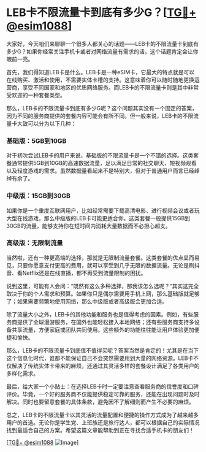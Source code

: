 # LEB卡不限流量卡到底有多少G？[[TG💪+ @esim1088](https://t.me/s/esim1088)]

大家好，今天咱们来聊聊一个很多人都关心的话题——LEB卡的不限流量卡到底有多少G？如果你经常关注手机卡或者对网络流量有需求的话，这个话题肯定会让你眼前一亮。

首先，我们得知道LEB卡是什么。LEB卡是一种eSIM卡，它最大的特点就是可以在线购买、激活和使用，不需要实体卡槽的支持。这意味着你可以随时随地更换运营商，享受不同国家和地区的优质网络服务。而LEB卡的不限流量卡则是其中非常受欢迎的一种套餐类型。

那么，LEB卡的不限流量卡到底有多少G呢？这个问题其实没有一个固定的答案，因为不同的服务商提供的套餐内容可能会有所不同。但一般来说，LEB卡的不限流量卡大致可以分为以下几种：

### 基础版：5GB到10GB

对于初次尝试LEB卡的用户来说，基础版的不限流量卡是一个不错的选择。这类套餐通常提供5GB到10GB的高速数据流量，足以满足日常的社交聊天、短视频观看以及轻度游戏的需求。虽然数据量看起来不是特别大，但对于普通用户而言已经绰绰有余了。

### 中级版：15GB到30GB

如果你是一个重度互联网用户，比如经常需要下载高清电影、进行视频会议或者玩大型在线游戏，那么中级版的LEB卡可能更适合你。这类套餐一般提供15GB到30GB的流量，能够支持你在短时间内消耗大量数据而不必担心超支。

### 高级版：无限制流量

当然啦，还有一种更高端的选择，那就是无限制流量套餐。这类套餐的优点显而易见，只要你愿意支付更高的费用，就可以享受到几乎无限的数据流量。无论是刷抖音、看Netflix还是在线直播，都不再受到流量限制的困扰。

说到这里，可能有人会问：“既然有这么多种选择，那我该怎么选呢？”其实这完全取决于你的个人需求和预算。如果你只是偶尔需要用手机上网，那么基础版就足够了；如果需要频繁地使用网络，那么中级版或者高级版会更加合适。

除了流量大小之外，LEB卡的其他功能和服务也是值得考虑的因素。例如，有些服务商提供了全球漫游服务，在国外也能轻松接入本地网络；还有些服务商支持多设备共享流量，方便家庭或团队共同使用。这些额外的功能往往能让用户体验更加便捷和愉快。

那么，LEB卡的不限流量卡到底值不值得买呢？答案当然是肯定的！尤其是在当下这个信息化时代，谁都不能保证自己不会突然需要用到大量的网络资源。LEB卡不仅解决了传统实体卡带来的麻烦，还通过其灵活多样的套餐设计满足了各类用户的多样化需求。

最后，给大家一个小贴士：在选择LEB卡时一定要注意查看服务商的信誉度和口碑评价。毕竟，一个好的服务商不仅能提供稳定可靠的服务，还能在出现问题时及时解决。同时也要留意套餐的具体条款，避免因不了解细则而产生不必要的麻烦。

总之，LEB卡的不限流量卡以其灵活的流量配置和便捷的操作方式成为了越来越多用户的首选。无论你是学生党、上班族还是旅行达人，都可以根据自己的实际情况找到最适合自己的方案。希望这篇文章能帮助到正在寻找合适手机卡的朋友们！

[[TG💪+ @esim1088](https://t.me/s/esim1088) ![Image](https://i.postimg.cc/4NQfJmqS/Snipaste-2025-05-13-00-14-12.png)]